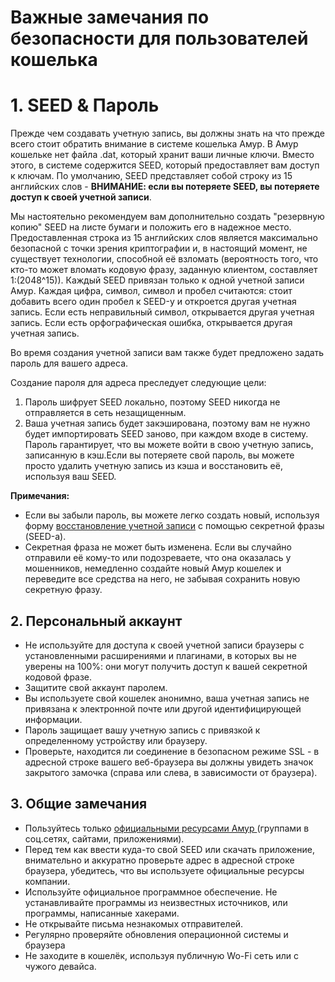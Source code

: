 # Важные замечания по безопасности для пользователей кошелька

# 1. SEED & Пароль 

Прежде чем создавать учетную запись, вы должны знать на что прежде всего стоит обратить внимание в системе кошелька Амур. 
В Амур кошельке нет файла .dat, который хранит ваши личные ключи. Вместо этого, в системе содержится SEED, который предоставляет 
вам доступ к ключам. По умолчанию, SEED представляет собой строку из 15 английских слов - 
**ВНИМАНИЕ: если вы потеряете SEED, вы потеряете доступ к своей учетной записи**.

Мы настоятельно рекомендуем вам дополнительно создать "резервную копию" SEED на листе бумаги и положить его в надежное место. 
Предоставленная строка из 15 английских слов является максимально безопасной с точки зрения криптографии и, в настоящий момент, 
не существует технологии, способной её взломать \(вероятность того, что кто-то может вломать кодовую фразу, заданную клиентом, 
составляет 1:(2048^15)\). Каждый SEED привязан только к одной учетной записи Амур. Каждая цифра, символ, символ и пробел 
считаются: стоит добавить всего один пробел к SEED-у и откроется другая учетная запись. Если есть неправильный символ, открывается 
другая учетная запись. Если есть орфографическая ошибка, открывается другая учетная запись.

Во время создания учетной записи вам также будет предложено задать пароль для вашего адреса.

Создание пароля для адреса преследует следующие цели:

1. Пароль шифрует SEED локально, поэтому SEED никогда не отправляется в сеть незащищенным.  
2. Ваша учетная запись будет закэширована, поэтому вам не нужно будет импортировать SEED заново, при каждом входе в систему. 
Пароль гарантирует, что вы можете войти в свою учетную запись, записанную в кэш.Если вы потеряете свой пароль, вы можете просто 
удалить учетную запись из кэша и восстановить её, используя ваш SEED.

**Примечания:**

* Если вы забыли пароль, вы можете легко создать новый, используя форму 
[восстановление учетной записи](/amur-client/account-management/restore-an-account.md) с помощью секретной фразы (SEED-а).
* Секретная фраза не может быть изменена. Если вы случайно отправили её кому-то или подозреваете, что она оказалась у мошенников, 
немедленно создайте новый Амур кошелек и переведите все средства на него, не забывая сохранить новую секретную фразу.

## 2. Персональный аккаунт

* Не используйте для доступа к своей учетной записи браузеры с установленными расширениями и плагинами, в которых вы не уверены на 100%: они могут получить доступ к вашей секретной кодовой фразе.
* Защитите свой аккаунт паролем.
*  Вы используете свой кошелек анонимно, ваша учетная запись не привязана к электронной почте или другой идентифицирующей информации.
* Пароль защищает вашу учетную запись с привязкой к определенному устройству или браузеру.
* Проверьте, находится ли соединение в безопасном режиме SSL - в адресной строке вашего веб-браузера вы должны увидеть значок закрытого 
замочка \(справа или слева, в зависимости от браузера\).

## 3. Общие замечания 

* Пользуйтесь только [официальными ресурсами Амур ](/overview/amur-official-resources.md)\(группами в соц.сетях, сайтами, 
приложениями\).
* Перед тем как ввести куда-то свой SEED или скачать приложение, внимательно и аккуратно проверьте адрес в адресной строке браузера, 
убедитесь, что вы используете официальные ресурсы компании.
* Используйте официальное программное обеспечение. Не устанавливайте программы из неизвестных источников, или программы, написанные 
хакерами.
* Не открывайте письма незнакомых отправителей.
* Регулярно проверяйте обновления операционной системы и браузера
* Не заходите в кошелёк, используя публичную Wo-Fi сеть или с чужого девайса.
